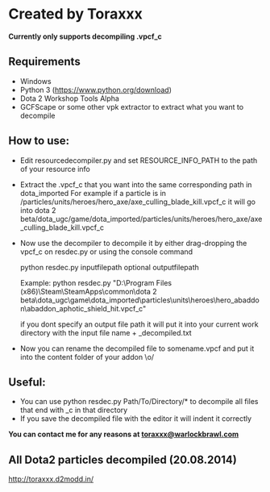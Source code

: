 Created by Toraxxx
==============

**Currently only supports decompiling .vpcf_c**

Requirements
--------------
- Windows
- Python 3 (https://www.python.org/download)
- Dota 2 Workshop Tools Alpha
- GCFScape or some other vpk extractor to extract what you want to decompile

How to use:
--------------
- Edit resourcedecompiler.py and set RESOURCE_INFO_PATH to the path of your resource info
- Extract the .vpcf_c that you want into the same corresponding path in dota_imported
  For example if a particle is in /particles/units/heroes/hero_axe/axe_culling_blade_kill.vpcf_c
  it will go into dota 2 beta/dota_ugc/game/dota_imported/particles/units/heroes/hero_axe/axe_culling_blade_kill.vpcf_c
- Now use the decompiler to decompile it by either drag-dropping the vpcf_c on resdec.py or using the console command

    python resdec.py inputfilepath optional outputfilepath
    
  Example: python resdec.py "D:\Program Files (x86)\Steam\SteamApps\common\dota 2 beta\dota_ugc\game\dota_imported\particles\units\heroes\hero_abaddon\abaddon_aphotic_shield_hit.vpcf_c"
  
  if you dont specify an output file path it will put it into your current work directory with the input file name + _decompiled.txt
- Now you can rename the decompiled file to somename.vpcf and put it into the content folder of your addon \o/

Useful:
--------------
- You can use python resdec.py Path/To/Directory/* to decompile all files that end with _c in that directory
- If you save the decompiled file with the editor it will indent it correctly


**You can contact me for any reasons at toraxxx@warlockbrawl.com**

All Dota2 particles decompiled (20.08.2014)
--------------
http://toraxxx.d2modd.in/
